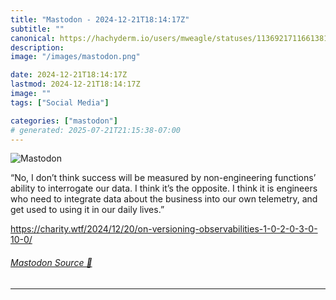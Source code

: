 ```yaml
---
title: "Mastodon - 2024-12-21T18:14:17Z"
subtitle: ""
canonical: https://hachyderm.io/users/mweagle/statuses/113692171166138101
description:
image: "/images/mastodon.png"

date: 2024-12-21T18:14:17Z
lastmod: 2024-12-21T18:14:17Z
image: ""
tags: ["Social Media"]

categories: ["mastodon"]
# generated: 2025-07-21T21:15:38-07:00
---
```

![Mastodon](/images/mastodon.png)

<p>“No, I don’t think success will be measured by non-engineering functions’ ability to interrogate our data. I think it’s the opposite. I think it is engineers who need to integrate data about the business into our own telemetry, and get used to using it in our daily lives.”</p><p><a href="https://charity.wtf/2024/12/20/on-versioning-observabilities-1-0-2-0-3-0-10-0/" target="_blank" rel="nofollow noopener noreferrer" translate="no"><span class="invisible">https://</span><span class="ellipsis">charity.wtf/2024/12/20/on-vers</span><span class="invisible">ioning-observabilities-1-0-2-0-3-0-10-0/</span></a></p>


###### [Mastodon Source 🐘](https://hachyderm.io/@mweagle/113692171166138101)

___
